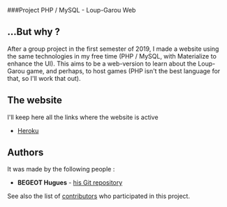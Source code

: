 ###Project PHP / MySQL - Loup-Garou Web

## ...But why ?

After a group project in the first semester of 2019, I made a website using the same technologies in my free time (PHP / MySQL, with Materialize to enhance the UI).
This aims to be a web-version to learn about the Loup-Garou game, and perhaps, to host games (PHP isn't the best language for that, so I'll work that out).


## The website

I'll keep here all the links where the website is active
* [Heroku](loup-garou-web.herokuapp.com)


## Authors

It was made by the following people :
* **BEGEOT Hugues** - [his Git repository](https://github.com/opsilonn)

See also the list of [contributors](https://github.com/opsilonn/loup-garou-web-symfony/graphs/contributors) who participated in this project.
